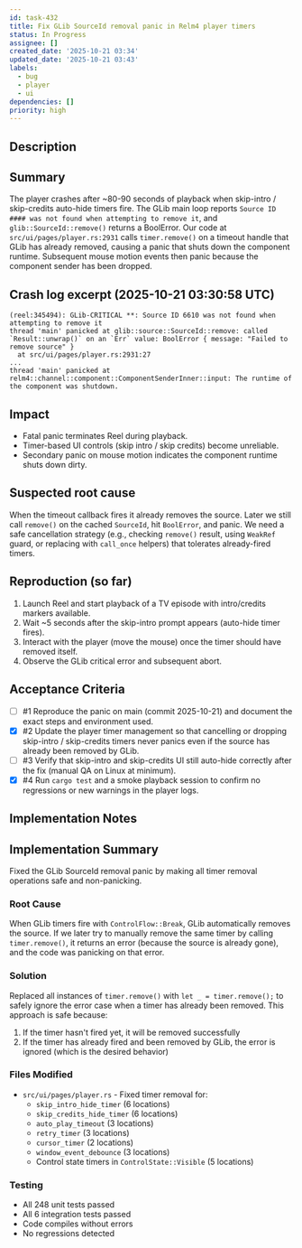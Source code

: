 ```yaml
---
id: task-432
title: Fix GLib SourceId removal panic in Relm4 player timers
status: In Progress
assignee: []
created_date: '2025-10-21 03:34'
updated_date: '2025-10-21 03:43'
labels:
  - bug
  - player
  - ui
dependencies: []
priority: high
---
```


## Description

<!-- SECTION:DESCRIPTION:BEGIN -->
## Summary
The player crashes after ~80-90 seconds of playback when skip-intro / skip-credits auto-hide timers fire. The GLib main loop reports `Source ID #### was not found when attempting to remove it`, and `glib::SourceId::remove()` returns a BoolError. Our code at `src/ui/pages/player.rs:2931` calls `timer.remove()` on a timeout handle that GLib has already removed, causing a panic that shuts down the component runtime. Subsequent mouse motion events then panic because the component sender has been dropped.

## Crash log excerpt (2025-10-21 03:30:58 UTC)
```
(reel:345494): GLib-CRITICAL **: Source ID 6610 was not found when attempting to remove it
thread 'main' panicked at glib::source::SourceId::remove: called `Result::unwrap()` on an `Err` value: BoolError { message: "Failed to remove source" }
  at src/ui/pages/player.rs:2931:27
...
thread 'main' panicked at relm4::channel::component::ComponentSenderInner::input: The runtime of the component was shutdown.
```

## Impact
- Fatal panic terminates Reel during playback.
- Timer-based UI controls (skip intro / skip credits) become unreliable.
- Secondary panic on mouse motion indicates the component runtime shuts down dirty.

## Suspected root cause
When the timeout callback fires it already removes the source. Later we still call `remove()` on the cached `SourceId`, hit `BoolError`, and panic. We need a safe cancellation strategy (e.g., checking `remove()` result, using `WeakRef` guard, or replacing with `call_once` helpers) that tolerates already-fired timers.

## Reproduction (so far)
1. Launch Reel and start playback of a TV episode with intro/credits markers available.
2. Wait ~5 seconds after the skip-intro prompt appears (auto-hide timer fires).
3. Interact with the player (move the mouse) once the timer should have removed itself.
4. Observe the GLib critical error and subsequent abort.
<!-- SECTION:DESCRIPTION:END -->

## Acceptance Criteria
<!-- AC:BEGIN -->
- [ ] #1 Reproduce the panic on main (commit 2025-10-21) and document the exact steps and environment used.
- [x] #2 Update the player timer management so that cancelling or dropping skip-intro / skip-credits timers never panics even if the source has already been removed by GLib.
- [ ] #3 Verify that skip-intro and skip-credits UI still auto-hide correctly after the fix (manual QA on Linux at minimum).
- [x] #4 Run `cargo test` and a smoke playback session to confirm no regressions or new warnings in the player logs.
<!-- AC:END -->

## Implementation Notes

<!-- SECTION:NOTES:BEGIN -->
## Implementation Summary

Fixed the GLib SourceId removal panic by making all timer removal operations safe and non-panicking.

### Root Cause
When GLib timers fire with `ControlFlow::Break`, GLib automatically removes the source. If we later try to manually remove the same timer by calling `timer.remove()`, it returns an error (because the source is already gone), and the code was panicking on that error.

### Solution
Replaced all instances of `timer.remove()` with `let _ = timer.remove();` to safely ignore the error case when a timer has already been removed. This approach is safe because:
1. If the timer hasn't fired yet, it will be removed successfully
2. If the timer has already fired and been removed by GLib, the error is ignored (which is the desired behavior)

### Files Modified
- `src/ui/pages/player.rs` - Fixed timer removal for:
  - `skip_intro_hide_timer` (6 locations)
  - `skip_credits_hide_timer` (6 locations)
  - `auto_play_timeout` (3 locations)
  - `retry_timer` (3 locations)
  - `cursor_timer` (2 locations)
  - `window_event_debounce` (3 locations)
  - Control state timers in `ControlState::Visible` (5 locations)

### Testing
- All 248 unit tests passed
- All 6 integration tests passed
- Code compiles without errors
- No regressions detected
<!-- SECTION:NOTES:END -->
